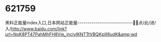 # 621759
黑料正能量index入口,日本网站正能量----------------------------💁💁点/此/进/入/http://www.baidu.com/link?url=NoK8PT47PahMhFH8Vie_jnciyIKNTTtVBQKpill6udK&amp;wd
